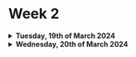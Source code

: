 # Week 2

<details>

<summary><strong>Tuesday, 19th of March 2024</strong></summary>

***

### What did I do today?

* Built the overall documentation structure.
* Created placeholders for the chapters in the Conception Phase.
* Created `makefile` to build the documentation as `pdf` and `markdown` files.
* Created the first development journal entry.

### Which challenges did I encounter?

1. My previous `makefile` failed to function as intended, necessitating a complete rewrite from the ground up. Additionally, the conventional method of executing `make pdf` proved ineffective, prompting a complete overhaul of my approach. The revised strategy now employs the following command:

    ```bash
    Rscript -e "rmarkdown::render('documents/01-Conception-Phase.md', output_format = 'pdf_document')"
    ```

2. I encountered a minor issue with organizing the folder structure for the documentation, since Gitbook apparently requires a specific format. I resolved this by reverse-engineering the structure of the Gitbook documentation and adapting my own to match.

3. I have been struggling with building a overall documentation structure which fits this project. I have been looking at the [Arc42](https://arc42.org/) template, and i am considering to use it as a base for the documentation.

### What did I learn?

* I have expanded my knowledge of the `markdown` language.
* I have expanded my knowledge of the `make` tool and its shortcomings.
* I have learned how to use `Rscript` to render `markdown` files as `pdf` documents.
* Gitbook has a specific folder structure that must be adhered to.

### What are the tasks for tomorrow?

* I will continue to work on the Conception Phase, and aim to complete the first chapter.

</details>

<details>

<summary><strong>Wednesday, 20th of March 2024</strong></summary>

***

### What did I do today?

* Yesterday i noticed that the formatting of the Tables in the `markdown` files deviated substantially from the `pdf` output. I have been looking for a solution to this problem, and i have just found out that the amount of dashes (-) in the table translates to the width of the columns in the `pdf` output. I have now fixed the tables in the `markdown` files.
* Also R tends to be very sensitive to its packages, and i have been trying to resolve several issues with these. As of now, i believe all packages have been correctly installed, updated, upgraded and all the paths between the packages are correct. This tends to be very time consuming, but once it is done, i will be able to focus on the actual development of the project.
* I have finally come to the enevitable conclusion that i will have to put the R Markdown/Bookdown approach to rest. This is the third project where i have been using R Markdown/Bookdown, and allthough i was sucessful in the previouse two projects, it was not without its never ending struggle to debug and fix issues that arose. In retrospect, i believe i have learned a lot from using R Markdown/Bookdown, but i have also come to the conclusion that it is not the right tool for this project. I will now focus on building the documentation in a more straight forward way, and i will use the `markdown` files as a base for the documentation. 

### Which challenges did I encounter?

* I have been struggling with the formatting of the tables in the `markdown` files. I have now fixed this issue.
* I have been struggling with the installation of the R packages, and the paths between them. I have now resolved this issue.

### What did I learn?

* Allthough it is possible to format the tables in the `Rmarkdown` files in such a way that it looks good both the `pdf` and `markdown` output, it appears that Gitbook tends to be ever so slightly more picky about the formatting of the tables and will not render them like the other outputs. This is something i will have to keep in mind when writing the documentation. I guess there is always a trade-off between the different applications, and since i am considering to substitude Gitbook with some form of self-hosted alternative, like [MkDocs](https://www.mkdocs.org/), this might not be a problem in the future.


### What are the tasks for tomorrow?


</details>

